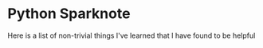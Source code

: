 # Python Sparknote

Here is a list of non-trivial things I've learned that I have found to be helpful

